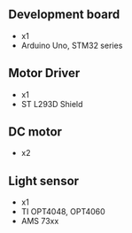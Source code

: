 ## Development board
- x1
- Arduino Uno, STM32 series


## Motor Driver
- x1
- ST L293D Shield


## DC motor
- x2


## Light sensor
- x1
- TI OPT4048, OPT4060
- AMS 73xx
